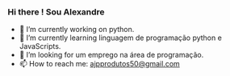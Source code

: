 ### Hi there ! Sou Alexandre
- 🔭 I’m currently working on  python.
- 🌱 I’m currently learning linguagem de programação python e JavaScripts.
- 🤔 I’m looking for  um emprego na área de programação.
- 📫 How to reach me: ajpprodutos50@gmail.com

